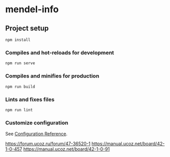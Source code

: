 # mendel-info

## Project setup
```
npm install
```

### Compiles and hot-reloads for development
```
npm run serve
```

### Compiles and minifies for production
```
npm run build
```

### Lints and fixes files
```
npm run lint
```

### Customize configuration
See [Configuration Reference](https://cli.vuejs.org/config/).

https://forum.ucoz.ru/forum/47-36520-1
https://manual.ucoz.net/board/42-1-0-457
https://manual.ucoz.net/board/42-1-0-91

